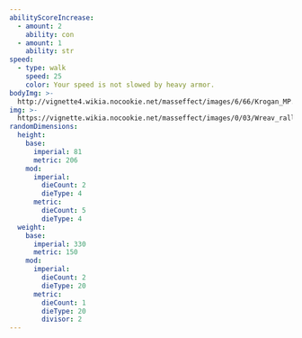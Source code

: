 ```yaml
---
abilityScoreIncrease:
  - amount: 2
    ability: con
  - amount: 1
    ability: str
speed:
  - type: walk
    speed: 25
    color: Your speed is not slowed by heavy armor.
bodyImg: >-
  http://vignette4.wikia.nocookie.net/masseffect/images/6/66/Krogan_MP.png/revision/latest/scale-to-width-down/500
img: >-
  https://vignette.wikia.nocookie.net/masseffect/images/0/03/Wreav_rally_-_destroy_2.png/revision/latest/scale-to-width-down/640?cb=20130215150038
randomDimensions:
  height:
    base:
      imperial: 81
      metric: 206
    mod:
      imperial:
        dieCount: 2
        dieType: 4
      metric:
        dieCount: 5
        dieType: 4
  weight:
    base:
      imperial: 330
      metric: 150
    mod:
      imperial:
        dieCount: 2
        dieType: 20
      metric:
        dieCount: 1
        dieType: 20
        divisor: 2
---
```

